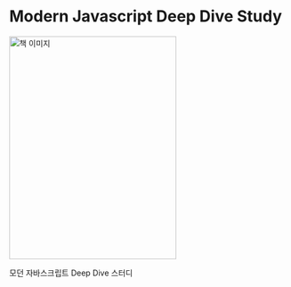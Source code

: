 # Modern Javascript Deep Dive Study
<img src="https://github.com/user-attachments/assets/fc233ccc-66ce-4903-a152-5ccfdf40c574" alt="책 이미지" width="300" height="400">

모던 자바스크립트 Deep Dive 스터디
